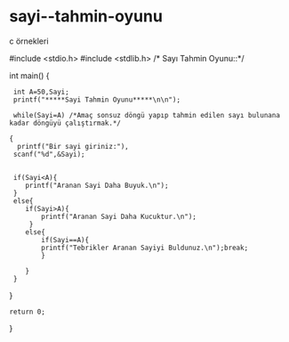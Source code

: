 # sayi--tahmin-oyunu
c örnekleri

#include <stdio.h>
#include <stdlib.h>
 /* Sayı Tahmin Oyunu::*/

int main() {
	
	 int A=50,Sayi;
	 printf("*****Sayi Tahmin Oyunu*****\n\n");
	 
	 while(Sayi=A) /*Amaç sonsuz döngü yapıp tahmin edilen sayı bulunana kadar döngüyü çalıştırmak.*/

	{
	  printf("Bir sayi giriniz:"),
	 scanf("%d",&Sayi);
	
	
	 if(Sayi<A){
	 	printf("Aranan Sayi Daha Buyuk.\n");
	 }
	 else{
	 	if(Sayi>A){
	 		printf("Aranan Sayi Daha Kucuktur.\n");
		 }
		else{
			if(Sayi==A){
			printf("Tebrikler Aranan Sayiyi Buldunuz.\n");break;
		    }
		    
		}
	 }
	   
   }
	
	
	
	
	
	return 0;
}
